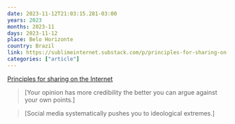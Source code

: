 ```yaml
---
date: 2023-11-12T21:03:15.281-03:00
years: 2023
months: 2023-11
days: 2023-11-12
place: Belo Horizonte
country: Brazil
link: https://sublimeinternet.substack.com/p/principles-for-sharing-on-the-internet
categories: ["article"]
---
```

[Principles for sharing on the Internet](https://sublimeinternet.substack.com/p/principles-for-sharing-on-the-internet)

> [Your opinion has more credibility the better you can argue against your own points.]

> [Social media systematically pushes you to ideological extremes.]
